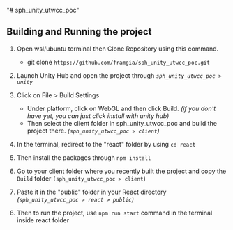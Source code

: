 "# sph_unity_utwcc_poc" 
## Building and Running the project

1. Open wsl/ubuntu terminal then Clone Repository using this command.
    - git clone `https://github.com/framgia/sph_unity_utwcc_poc.git`

2. Launch Unity Hub and open the project through *`sph_unity_utwcc_poc > unity`*

3. Click on File > Build Settings
     - Under platform, click on WebGL and then click Build.  *(if you don't have yet, you can just click install with unity hub)*
     - Then select the client folder in sph_unity_utwcc_poc and build the project there. *(`sph_unity_utwcc_poc > client`)*

4. In the terminal, redirect to the "react" folder by using `cd react` 
5. Then install the packages through `npm install`
6. Go to your client folder where you recently built the project and copy   the `Build` folder `(sph_unity_utwcc_poc > client`)
7. Paste it in the "public" folder in your React directory      *(`sph_unity_utwcc_poc > react > public`)*
8. Then to run the project, use `npm run start` command in the terminal inside react folder


